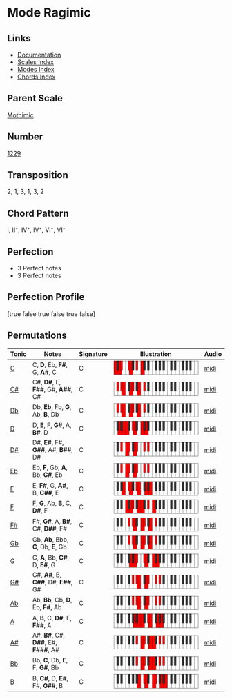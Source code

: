 # Mode Ragimic

## Links

- [Documentation](README.md)
- [Scales Index](Scales.md)
- [Modes Index](Modes.md)
- [Chords Index](Chords.md)

## Parent Scale

[Mothimic](ScaleMothimic.md)

## Number

[1229](https://ianring.com/musictheory/scales/1229)

## Transposition

2, 1, 3, 1, 3, 2

## Chord Pattern

i, II⁺, IV⁺, IV⁺, VI⁺, VI⁺

## Perfection

- 3 Perfect notes
- 3 Perfect notes

## Perfection Profile

[true false true false true false]

## Permutations

| Tonic | Notes | Signature | Illustration | Audio |
|-------|-------|-----------|--------------|-------|
| [C](ModeCNaturalRagimic.md) | C, **D**, Eb, **F#**, G, **A#**, C | C | ![CNaturalRagimic](ModeCNaturalRagimic.png) | [midi](https://github.com/edipermadi/music/blob/main/docs/ModeCNaturalRagimic.mid?raw=true) |
| [C#](ModeCSharpRagimic.md) | C#, **D#**, E, **F##**, G#, **A##**, C# | C | ![CSharpRagimic](ModeCSharpRagimic.png) | [midi](https://github.com/edipermadi/music/blob/main/docs/ModeCSharpRagimic.mid?raw=true) |
| [Db](ModeDFlatRagimic.md) | Db, **Eb**, Fb, **G**, Ab, **B**, Db | C | ![DFlatRagimic](ModeDFlatRagimic.png) | [midi](https://github.com/edipermadi/music/blob/main/docs/ModeDFlatRagimic.mid?raw=true) |
| [D](ModeDNaturalRagimic.md) | D, **E**, F, **G#**, A, **B#**, D | C | ![DNaturalRagimic](ModeDNaturalRagimic.png) | [midi](https://github.com/edipermadi/music/blob/main/docs/ModeDNaturalRagimic.mid?raw=true) |
| [D#](ModeDSharpRagimic.md) | D#, **E#**, F#, **G##**, A#, **B##**, D# | C | ![DSharpRagimic](ModeDSharpRagimic.png) | [midi](https://github.com/edipermadi/music/blob/main/docs/ModeDSharpRagimic.mid?raw=true) |
| [Eb](ModeEFlatRagimic.md) | Eb, **F**, Gb, **A**, Bb, **C#**, Eb | C | ![EFlatRagimic](ModeEFlatRagimic.png) | [midi](https://github.com/edipermadi/music/blob/main/docs/ModeEFlatRagimic.mid?raw=true) |
| [E](ModeENaturalRagimic.md) | E, **F#**, G, **A#**, B, **C##**, E | C | ![ENaturalRagimic](ModeENaturalRagimic.png) | [midi](https://github.com/edipermadi/music/blob/main/docs/ModeENaturalRagimic.mid?raw=true) |
| [F](ModeFNaturalRagimic.md) | F, **G**, Ab, **B**, C, **D#**, F | C | ![FNaturalRagimic](ModeFNaturalRagimic.png) | [midi](https://github.com/edipermadi/music/blob/main/docs/ModeFNaturalRagimic.mid?raw=true) |
| [F#](ModeFSharpRagimic.md) | F#, **G#**, A, **B#**, C#, **D##**, F# | C | ![FSharpRagimic](ModeFSharpRagimic.png) | [midi](https://github.com/edipermadi/music/blob/main/docs/ModeFSharpRagimic.mid?raw=true) |
| [Gb](ModeGFlatRagimic.md) | Gb, **Ab**, Bbb, **C**, Db, **E**, Gb | C | ![GFlatRagimic](ModeGFlatRagimic.png) | [midi](https://github.com/edipermadi/music/blob/main/docs/ModeGFlatRagimic.mid?raw=true) |
| [G](ModeGNaturalRagimic.md) | G, **A**, Bb, **C#**, D, **E#**, G | C | ![GNaturalRagimic](ModeGNaturalRagimic.png) | [midi](https://github.com/edipermadi/music/blob/main/docs/ModeGNaturalRagimic.mid?raw=true) |
| [G#](ModeGSharpRagimic.md) | G#, **A#**, B, **C##**, D#, **E##**, G# | C | ![GSharpRagimic](ModeGSharpRagimic.png) | [midi](https://github.com/edipermadi/music/blob/main/docs/ModeGSharpRagimic.mid?raw=true) |
| [Ab](ModeAFlatRagimic.md) | Ab, **Bb**, Cb, **D**, Eb, **F#**, Ab | C | ![AFlatRagimic](ModeAFlatRagimic.png) | [midi](https://github.com/edipermadi/music/blob/main/docs/ModeAFlatRagimic.mid?raw=true) |
| [A](ModeANaturalRagimic.md) | A, **B**, C, **D#**, E, **F##**, A | C | ![ANaturalRagimic](ModeANaturalRagimic.png) | [midi](https://github.com/edipermadi/music/blob/main/docs/ModeANaturalRagimic.mid?raw=true) |
| [A#](ModeASharpRagimic.md) | A#, **B#**, C#, **D##**, E#, **F###**, A# | C | ![ASharpRagimic](ModeASharpRagimic.png) | [midi](https://github.com/edipermadi/music/blob/main/docs/ModeASharpRagimic.mid?raw=true) |
| [Bb](ModeBFlatRagimic.md) | Bb, **C**, Db, **E**, F, **G#**, Bb | C | ![BFlatRagimic](ModeBFlatRagimic.png) | [midi](https://github.com/edipermadi/music/blob/main/docs/ModeBFlatRagimic.mid?raw=true) |
| [B](ModeBNaturalRagimic.md) | B, **C#**, D, **E#**, F#, **G##**, B | C | ![BNaturalRagimic](ModeBNaturalRagimic.png) | [midi](https://github.com/edipermadi/music/blob/main/docs/ModeBNaturalRagimic.mid?raw=true) |
